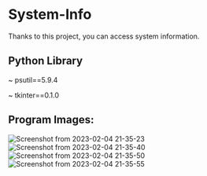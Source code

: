 # System-Info
 Thanks to this project, you can access system information.

Python Library
-----
~ psutil==5.9.4

~ tkinter==0.1.0

**Program Images:**
--------------------------------
![Screenshot from 2023-02-04 21-35-23](https://user-images.githubusercontent.com/101043132/216783888-4aef1a05-7b09-444b-802a-2db60aa2977d.png)
![Screenshot from 2023-02-04 21-35-40](https://user-images.githubusercontent.com/101043132/216783897-861357ba-aff1-4dcc-983a-233f598b4740.png)
![Screenshot from 2023-02-04 21-35-50](https://user-images.githubusercontent.com/101043132/216783905-7c2d4b3c-1fa6-4a7d-be17-16ce7e7b9105.png)
![Screenshot from 2023-02-04 21-35-55](https://user-images.githubusercontent.com/101043132/216783906-cfd3f4a0-27eb-4c0c-a774-30056f41dd8c.png)

